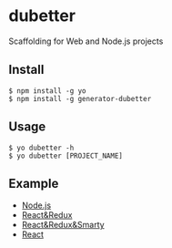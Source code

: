 # dubetter
Scaffolding for Web and Node.js projects


Install
------

    $ npm install -g yo
    $ npm install -g generator-dubetter


Usage
---
    
    $ yo dubetter -h
    $ yo dubetter [PROJECT_NAME]

   
Example
---

- [Node.js](https://github.com/ielgnaw/boilerplate/tree/master/nodejs)
- [React&Redux](https://github.com/ielgnaw/boilerplate/tree/master/pure-react-redux)
- [React&Redux&Smarty](https://github.com/ielgnaw/boilerplate/tree/master/react-redux-php)
- [React](https://github.com/ielgnaw/boilerplate/tree/master/react-php)
